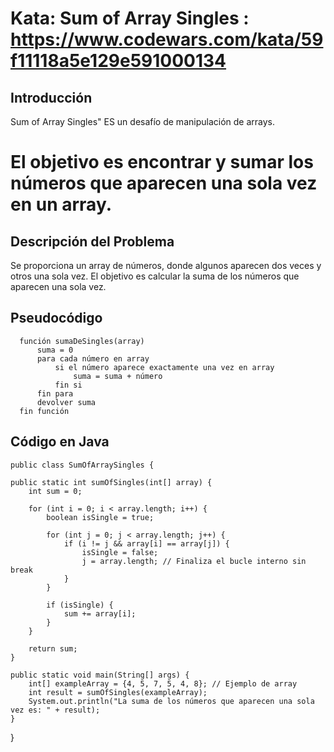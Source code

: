# Kata: Sum of Array Singles : https://www.codewars.com/kata/59f11118a5e129e591000134

## Introducción
Sum of Array Singles" ES un desafío de manipulación de arrays. 

# El objetivo es encontrar y sumar los números que aparecen una sola vez en un array.

## Descripción del Problema
Se proporciona un array de números, donde algunos aparecen dos veces y otros una sola vez. El objetivo es calcular la suma de los números que aparecen una sola vez.

## Pseudocódigo

      función sumaDeSingles(array)
          suma = 0
          para cada número en array
              si el número aparece exactamente una vez en array
                  suma = suma + número
              fin si
          fin para
          devolver suma
      fin función

## Código en Java

    public class SumOfArraySingles {

    public static int sumOfSingles(int[] array) {
        int sum = 0;

        for (int i = 0; i < array.length; i++) {
            boolean isSingle = true;

            for (int j = 0; j < array.length; j++) {
                if (i != j && array[i] == array[j]) {
                    isSingle = false;
                    j = array.length; // Finaliza el bucle interno sin break
                }
            }

            if (isSingle) {
                sum += array[i];
            }
        }

        return sum;
    }

    public static void main(String[] args) {
        int[] exampleArray = {4, 5, 7, 5, 4, 8}; // Ejemplo de array
        int result = sumOfSingles(exampleArray);
        System.out.println("La suma de los números que aparecen una sola vez es: " + result);
    }
}
